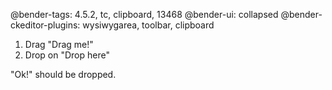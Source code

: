 @bender-tags: 4.5.2, tc, clipboard, 13468
@bender-ui: collapsed
@bender-ckeditor-plugins: wysiwygarea, toolbar, clipboard

1. Drag "Drag me!"
2. Drop on "Drop here"

"Ok!" should be dropped.